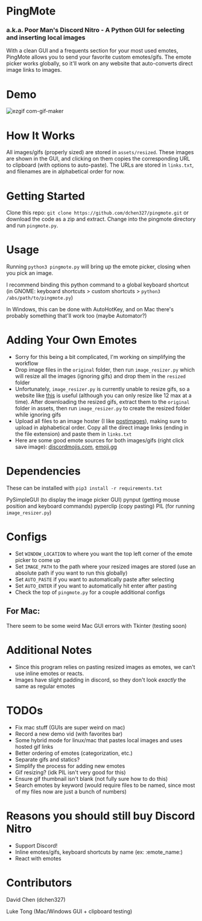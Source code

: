 # PingMote
### a.k.a. Poor Man's Discord Nitro - A Python GUI for selecting and inserting local images

With a clean GUI and a frequents section for your most used emotes, PingMote allows you to send your favorite custom emotes/gifs. The emote picker works globally, so it'll work on any website that auto-converts direct image links to images.

# Demo
![ezgif com-gif-maker](https://user-images.githubusercontent.com/37674516/107125905-81540c80-687a-11eb-9def-b4e51f2b9d32.gif)

# How It Works
All images/gifs (properly sized) are stored in `assets/resized`. These images are shown in the GUI, and clicking on them copies the corresponding URL to clipboard (with options to auto-paste). The URLs are stored in `links.txt`, and filenames are in alphabetical order for now.

# Getting Started
Clone this repo: `git clone https://github.com/dchen327/pingmote.git` or download the code as a zip and extract. Change into the pingmote directory and run `pingmote.py`.

# Usage
Running `python3 pingmote.py` will bring up the emote picker, closing when you pick an image.

I recommend binding this python command to a global keyboard shortcut (in GNOME: keyboard shortcuts > custom shortcuts > `python3 /abs/path/to/pingmote.py`)

In Windows, this can be done with AutoHotKey, and on Mac there's probably something that'll work too (maybe Automator?)

# Adding Your Own Emotes
- Sorry for this being a bit complicated, I'm working on simplifying the workflow
- Drop image files in the `original` folder, then run `image_resizer.py` which will resize all the images (ignoring gifs) and drop them in the `resized` folder
- Unfortunately, `image_resizer.py` is currently unable to resize gifs, so a website like [this](https://www.iloveimg.com/resize-image/resize-gif) is useful (although you can only resize like 12 max at a time). After downloading the resized gifs, extract them to the `original` folder in assets, then run `image_resizer.py` to create the resized folder while ignoring gifs
- Upload all files to an image hoster (I like [postimages](https://postimages.org/)), making sure to upload in alphabetical order. Copy all the direct image links (ending in the file extension) and paste them in `links.txt`
- Here are some good emote sources for both images/gifs (right click save image): [discordmojis.com](https://discordmojis.com/), [emoji.gg](https://emoji.gg/)

# Dependencies
These can be installed with `pip3 install -r requirements.txt`

PySimpleGUI (to display the image picker GUI)
pynput (getting mouse position and keyboard commands)
pyperclip (copy pasting)
PIL (for running `image_resizer.py`)

# Configs
- Set `WINDOW_LOCATION` to where you want the top left corner of the emote picker to come up
- Set `IMAGE_PATH` to the path where your resized images are stored (use an absolute path if you want to run this globally)
- Set `AUTO_PASTE` if you want to automatically paste after selecting
- Set `AUTO_ENTER` if you want to automatically hit enter after pasting
- Check the top of `pingmote.py` for a couple additional configs

## For Mac:
There seem to be some weird Mac GUI errors with Tkinter (testing soon)

# Additional Notes
- Since this program relies on pasting resized images as emotes, we can't use inline emotes or reacts.
- Images have slight padding in discord, so they don't look *exactly* the same as regular emotes

# TODOs
- Fix mac stuff (GUIs are super weird on mac)
- Record a new demo vid (with favorites bar)
- Some hybrid mode for linux/mac that pastes local images and uses hosted gif links
- Better ordering of emotes (categorization, etc.)
- Separate gifs and statics?
- Simplify the process for adding new emotes
- Gif resizing? (idk PIL isn't very good for this)
- Ensure gif thumbnail isn't blank (not fully sure how to do this)
- Search emotes by keyword (would require files to be named, since most of my files now are just a bunch of numbers)

# Reasons you should still buy Discord Nitro
- Support Discord!
- Inline emotes/gifs, keyboard shortcuts by name (ex: :emote_name:)
- React with emotes

# Contributors
David Chen (dchen327)

Luke Tong (Mac/Windows GUI + clipboard testing)